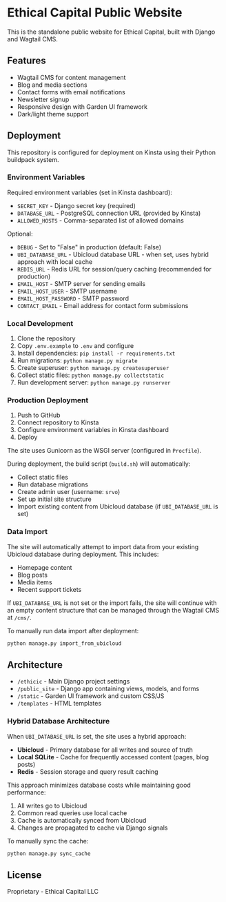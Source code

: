# Ethical Capital Public Website

This is the standalone public website for Ethical Capital, built with Django and Wagtail CMS.

## Features

- Wagtail CMS for content management
- Blog and media sections
- Contact forms with email notifications
- Newsletter signup
- Responsive design with Garden UI framework
- Dark/light theme support

## Deployment

This repository is configured for deployment on Kinsta using their Python buildpack system.

### Environment Variables

Required environment variables (set in Kinsta dashboard):

- `SECRET_KEY` - Django secret key (required)
- `DATABASE_URL` - PostgreSQL connection URL (provided by Kinsta)
- `ALLOWED_HOSTS` - Comma-separated list of allowed domains

Optional:
- `DEBUG` - Set to "False" in production (default: False)
- `UBI_DATABASE_URL` - Ubicloud database URL - when set, uses hybrid approach with local cache
- `REDIS_URL` - Redis URL for session/query caching (recommended for production)
- `EMAIL_HOST` - SMTP server for sending emails
- `EMAIL_HOST_USER` - SMTP username
- `EMAIL_HOST_PASSWORD` - SMTP password
- `CONTACT_EMAIL` - Email address for contact form submissions

### Local Development

1. Clone the repository
2. Copy `.env.example` to `.env` and configure
3. Install dependencies: `pip install -r requirements.txt`
4. Run migrations: `python manage.py migrate`
5. Create superuser: `python manage.py createsuperuser`
6. Collect static files: `python manage.py collectstatic`
7. Run development server: `python manage.py runserver`

### Production Deployment

1. Push to GitHub
2. Connect repository to Kinsta
3. Configure environment variables in Kinsta dashboard
4. Deploy

The site uses Gunicorn as the WSGI server (configured in `Procfile`).

During deployment, the build script (`build.sh`) will automatically:
- Collect static files
- Run database migrations
- Create admin user (username: `srvo`)
- Set up initial site structure
- Import existing content from Ubicloud database (if `UBI_DATABASE_URL` is set)

### Data Import

The site will automatically attempt to import data from your existing Ubicloud database during deployment. This includes:
- Homepage content
- Blog posts
- Media items
- Recent support tickets

If `UBI_DATABASE_URL` is not set or the import fails, the site will continue with an empty content structure that can be managed through the Wagtail CMS at `/cms/`.

To manually run data import after deployment:
```bash
python manage.py import_from_ubicloud
```

## Architecture

- `/ethicic` - Main Django project settings
- `/public_site` - Django app containing views, models, and forms
- `/static` - Garden UI framework and custom CSS/JS
- `/templates` - HTML templates

### Hybrid Database Architecture

When `UBI_DATABASE_URL` is set, the site uses a hybrid approach:
- **Ubicloud** - Primary database for all writes and source of truth
- **Local SQLite** - Cache for frequently accessed content (pages, blog posts)
- **Redis** - Session storage and query result caching

This approach minimizes database costs while maintaining good performance:
1. All writes go to Ubicloud
2. Common read queries use local cache
3. Cache is automatically synced from Ubicloud
4. Changes are propagated to cache via Django signals

To manually sync the cache:
```bash
python manage.py sync_cache
```

## License

Proprietary - Ethical Capital LLC